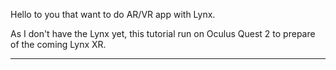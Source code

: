 Hello to you that want to do AR/VR app with Lynx.

As I don't have the Lynx yet, this tutorial run on Oculus Quest 2 to prepare of the coming Lynx XR.


--------------------------
